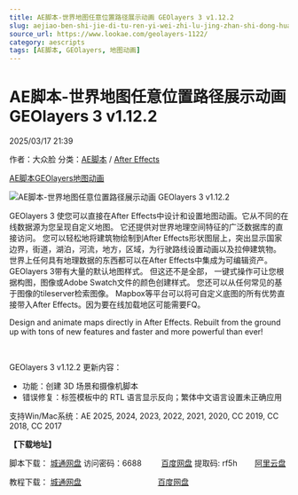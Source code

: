 ```yaml
---
title: AE脚本-世界地图任意位置路径展示动画 GEOlayers 3 v1.12.2
slug: aejiao-ben-shi-jie-di-tu-ren-yi-wei-zhi-lu-jing-zhan-shi-dong-hua-geolayers-3-v1-12-2
source_url: https://www.lookae.com/geolayers-1122/
category: aescripts
tags: [AE脚本, GEOlayers, 地图动画]
---
```

# AE脚本-世界地图任意位置路径展示动画 GEOlayers 3 v1.12.2

2025/03/17 21:39

作者：大众脸
分类：[AE脚本](https://www.lookae.com/after-effects/aescripts/) / [After Effects](https://www.lookae.com/after-effects/)

[AE脚本](https://www.lookae.com/tag/ae%e8%84%9a%e6%9c%ac/)[GEOlayers](https://www.lookae.com/tag/geolayers/)[地图动画](https://www.lookae.com/tag/%e5%9c%b0%e5%9b%be%e5%8a%a8%e7%94%bb/)

![AE脚本-世界地图任意位置路径展示动画 GEOlayers 3 v1.12.2](https://www.lookae.com/wp-content/uploads/2019/11/GEOlayers-3.jpg "AE脚本-世界地图任意位置路径展示动画 GEOlayers 3 v1.12.2-LookAE.com")

GEOlayers 3 使您可以直接在After Effects中设计和设置地图动画。它从不同的在线数据源为您呈现自定义地图。 它还提供对世界地理空间特征的广泛数据库的直接访问。 您可以轻松地将建筑物绘制到After Effects形状图层上，突出显示国家边界，街道，湖泊，河流，地方，区域，为行驶路线设置动画以及拉伸建筑物。 世界上任何具有地理数据的东西都可以在After Effects中集成为可编辑资产。GEOlayers 3带有大量的默认地图样式。 但这还不是全部， 一键式操作可让您根据构图，图像或Adobe Swatch文件的颜色创建样式。 您还可以从任何常见的基于图像的tileserver检索图像。 Mapbox等平台可以将可自定义底图的所有优势直接带入After Effects。因为要在线加载地区可能需要FQ。

Design and animate maps directly in After Effects. Rebuilt from the ground up with tons of new features and faster and more powerful than ever!

[﻿﻿﻿](http://cloud.video.taobao.com/play/u/null/p/1/e/6/t/1/502169686409.mp4)

GEOlayers 3 v1.12.2 更新内容：

* 功能：创建 3D 场景和摄像机脚本
* 错误修复：标签模板中的 RTL 语言显示反向；繁体中文语言设置未正确应用

支持Win/Mac系统：AE 2025, 2024, 2023, 2022, 2021, 2020, CC 2019, CC 2018, CC 2017

**【下载地址】**

脚本下载： [城通网盘](https://url70.ctfile.com/f/2827370-1471421821-c75406?p=4431) 访问密码：6688         [百度网盘](https://pan.baidu.com/s/1eWX2b2xf_kUNp4s19aRPBg?pwd=rf5h) 提取码: rf5h        [阿里云盘](https://www.alipan.com/s/qMhHvAXDXfm)

教程下载： [城通网盘](https://tc5.us/file/680462-406328396)                                   [百度网盘](https://pan.baidu.com/s/1qOCA8Fg3qYw9N9Zk9T1nbA)
